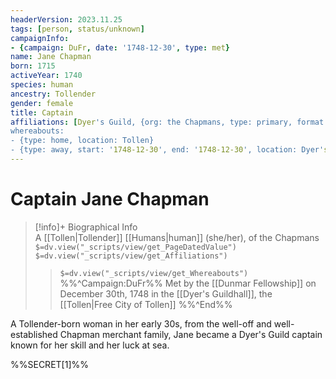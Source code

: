 ```yaml
---
headerVersion: 2023.11.25
tags: [person, status/unknown]
campaignInfo:
- {campaign: DuFr, date: '1748-12-30', type: met}
name: Jane Chapman
born: 1715
activeYear: 1740
species: human
ancestry: Tollender
gender: female
title: Captain
affiliations: [Dyer's Guild, {org: the Chapmans, type: primary, format: "<org:T>"}]
whereabouts:
- {type: home, location: Tollen}
- {type: away, start: '1748-12-30', end: '1748-12-30', location: Dyer's Guildhall}
---
```

# Captain Jane Chapman
>[!info]+ Biographical Info  
> A [[Tollen|Tollender]] [[Humans|human]] (she/her), of the Chapmans  
> `$=dv.view("_scripts/view/get_PageDatedValue")`  
> `$=dv.view("_scripts/view/get_Affiliations")`  
>> `$=dv.view("_scripts/view/get_Whereabouts")`  
>> %%^Campaign:DuFr%% Met by the [[Dunmar Fellowship]] on December 30th, 1748 in the [[Dyer's Guildhall]], the [[Tollen|Free City of Tollen]] %%^End%%

A Tollender-born woman in her early 30s, from the well-off and well-established Chapman merchant family, Jane became a Dyer's Guild captain known for her skill and her luck at sea. 

%%SECRET[1]%%
